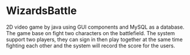 # WizardsBattle

2D video game by java using GUI components and MySQL as a database. The game base on fight two characters on the battlefield. The system support two players, they can sign in then play together at the same time fighting each other and the system will record the score for the users.

